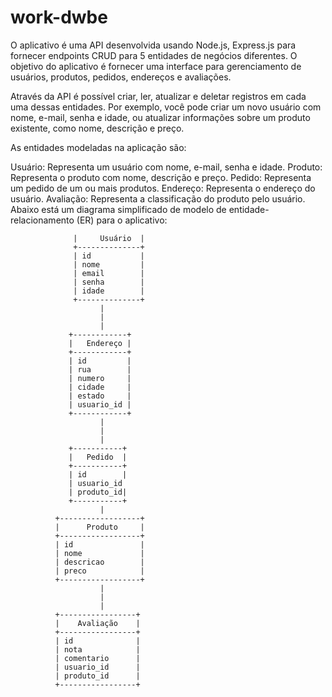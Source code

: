 # work-dwbe 

O aplicativo é uma API desenvolvida usando Node.js, Express.js para fornecer endpoints CRUD para 5 entidades de negócios diferentes. O objetivo do aplicativo é fornecer uma interface para gerenciamento de usuários, produtos, pedidos, endereços e avaliações.

Através da API é possível criar, ler, atualizar e deletar registros em cada uma dessas entidades. Por exemplo, você pode criar um novo usuário com nome, e-mail, senha e idade, ou atualizar informações sobre um produto existente, como nome, descrição e preço.

As entidades modeladas na aplicação são:

Usuário: Representa um usuário com nome, e-mail, senha e idade.
Produto: Representa o produto com nome, descrição e preço.
Pedido: Representa um pedido de um ou mais produtos.
Endereço: Representa o endereço do usuário.
Avaliação: Representa a classificação do produto pelo usuário.
Abaixo está um diagrama simplificado de modelo de entidade-relacionamento (ER) para o aplicativo:


                  |     Usuário  |
                  +--------------+
                  | id           |
                  | nome         |
                  | email        |
                  | senha        |
                  | idade        |
                  +--------------+
                        |
                        |
                        |
                 +------------+
                 |   Endereço |
                 +------------+
                 | id         |
                 | rua        |
                 | numero     |
                 | cidade     |
                 | estado     |
                 | usuario_id |
                 +------------+
                        |
                        |
                        |
                 +-----------+
                 |   Pedido  |
                 +-----------+
                 | id        |
                 | usuario_id
                 | produto_id|
                 +-----------+
                        |
              +------------------+
              |      Produto     |
              +------------------+
              | id               |
              | nome             |
              | descricao        |
              | preco            |
              +------------------+
                        |
                        |
                        |
              +-----------------+
              |    Avaliação    |
              +-----------------+
              | id              |
              | nota            |
              | comentario      |
              | usuario_id      |
              | produto_id      |
              +-----------------+
